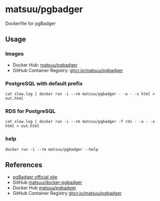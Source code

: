 # matsuu/pgbadger

Dockerfile for pgBadger

##  Usage

### Images

* Docker Hub: [matsuu/pgbadger](https://hub.docker.com/r/matsuu/pgbadger/)
* GitHub Container Registry: [ghcr.io/matsuu/pgbadger](https://github.com/matsuu/docker-pgbadger/pkgs/container/pgbadger)

### PostgreSQL with default prefix

```
cat slow.log | docker run -i --rm matsuu/pgbadger - -o - -x html > out.html
```

### RDS for PostgreSQL

```
cat slow.log | docker run -i --rm matsuu/pgbadger -f rds - -o - -x html > out.html
```

### help

```
docker run -i --rm matsuu/pgbadger --help
```

## References

* [pgBadger official site](https://pgbadger.darold.net/)
* GitHub [matsuu/docker-pgbadger](https://github.com/matsuu/docker-pgbadger)
* Docker Hub [matsuu/pgbadger](https://hub.docker.com/r/matsuu/pgbadger/)
* GitHub Container Registry [ghcr.io/matsuu/pgbadger](https://github.com/matsuu/docker-pgbadger/pkgs/container/pgbadger)
